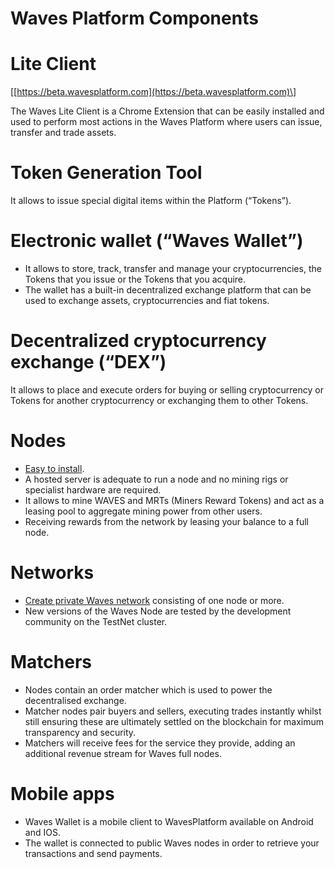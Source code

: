 # Waves Platform Components

# Lite Client

\[[https://beta.wavesplatform.com](https://beta.wavesplatform.com)\]

The Waves Lite Client is a Chrome Extension that can be easily installed and used to perform most actions in the Waves Platform where users can issue, transfer and trade assets.

# Token Generation Tool

It allows to issue special digital items within the Platform \(“Tokens”\).

# Electronic wallet \(“Waves Wallet”\)

* It allows to store, track, transfer and manage your cryptocurrencies, the Tokens that you issue or the Tokens that you acquire.
* The wallet has a built-in decentralized exchange platform that can be used to exchange assets, cryptocurrencies and fiat tokens.

# Decentralized cryptocurrency exchange \(“DEX”\)

It allows to place and execute orders for buying or selling cryptocurrency or Tokens for another cryptocurrency or exchanging them to other Tokens.

# Nodes

* [Easy to install](https://waves-platform.gitbooks.io/wavesdocs/content/guidelines/how-to-install-a-node.html).
* A hosted server is adequate to run a node and no mining rigs or specialist hardware are required.
* It allows to mine WAVES and MRTs \(Miners Reward Tokens\) and act as a leasing pool to aggregate mining power from other users.
* Receiving rewards from the network by leasing your balance to a full node. 

# Networks

* [Create private Waves network](https://waves-platform.gitbooks.io/wavesdocs/content/guidelines/creating-a-private-waves-blockchain-network.html) consisting of one node or more.
* New versions of the Waves Node are tested by the development community on the TestNet cluster.

# Matchers

* Nodes contain an order matcher which is used to power the decentralised exchange.
* Matcher nodes pair buyers and sellers, executing trades instantly whilst still ensuring these are ultimately settled on the blockchain for maximum transparency and security.
* Matchers will receive fees for the service they provide, adding an additional revenue stream for Waves full nodes.

# Mobile apps

* Waves Wallet is a mobile client to WavesPlatform available on Android and IOS.
* The wallet is connected to public Waves nodes in order to retrieve your transactions and send payments.



